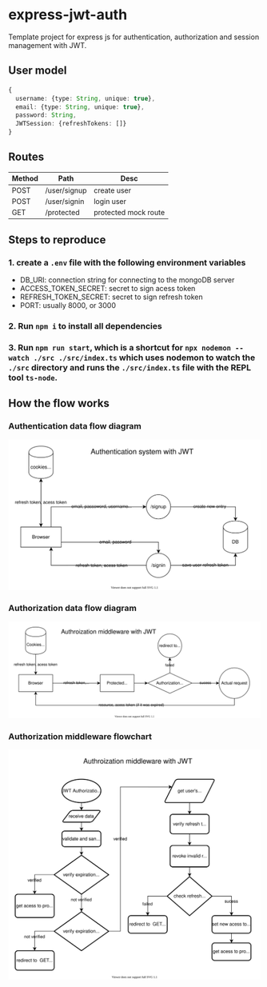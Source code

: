 # express-jwt-auth

Template project for express js for authentication, authorization and session management with JWT.

## User model

```typescript
{
  username: {type: String, unique: true},
  email: {type: String, unique: true},
  password: String,
  JWTSession: {refreshTokens: []}
}
```

## Routes

| Method | Path         | Desc                 |
|--------|--------------|----------------------|
| POST   | /user/signup | create user          |
| POST   | /user/signin | login user           |
| GET    | /protected   | protected mock route |

## Steps to reproduce

### 1. create a `.env` file with the following environment variables
* DB_URI: connection string for connecting to the mongoDB server
* ACCESS_TOKEN_SECRET: secret to sign acess token
* REFRESH_TOKEN_SECRET: secret to sign refresh token
* PORT: usually 8000, or 3000
### 2. Run `npm i` to install all dependencies
### 3. Run `npm run start`, which is a shortcut for `npx nodemon --watch ./src ./src/index.ts` which uses nodemon to watch the `./src` directory and runs the `./src/index.ts` file with the REPL tool `ts-node`.

## How the flow works

### Authentication data flow diagram
![Authentication data flow diagram](./docs/img/authentication-diagram.svg)

### Authorization data flow diagram
![Authentication data flow diagram](./docs/img/authorization-diagram.svg)

### Authorization middleware flowchart
![Authentication data flow diagram](./docs/img/authorization-middleware-diagram.svg)

